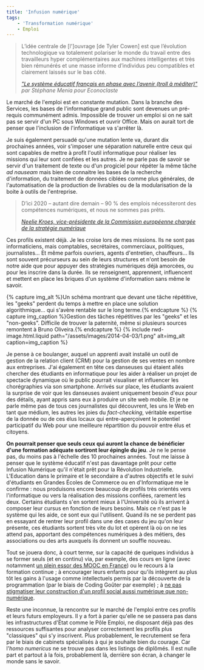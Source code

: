 ```yaml
---
title: 'Infusion numérique'
tags:
    - 'Transformation numérique'
    - Emploi
---
```


> L’idée centrale de [l']ouvrage [de Tyler Cowen] est que l’évolution technologique va totalement polariser le monde du travail entre des travailleurs hyper complémentaires aux machines intelligentes et très bien rémunérés et une masse informe d’individus peu compatibles et clairement laissés sur le bas côté.
>
> <cite>["Le système éducatif français en phase avec l’avenir (troll à méditer)"](http://econoclaste.org.free.fr/econoclaste/?p=12046 '"Le système éducatif français en phase avec l’avenir (troll à méditer)", Stéphane Menia ", Econoclaste') par Stéphane Menia pour Econoclaste</cite>

Le marché de l'emploi est en constante mutation. Dans la branche des Services, les bases de l'informatique grand public sont devenues un pré-requis communément admis. Impossible de trouver un emploi si on ne sait pas se servir d'un PC sous Windows et ouvrir Office. Mais on aurait tort de penser que l'inclusion de l'informatique va s'arrêter là.

<!-- more -->

Je suis également persuadé qu'une mutation lente va, durant dix prochaines années, voir s'imposer une séparation naturelle entre ceux qui sont capables de mettre à profit l'outil informatique pour réaliser les missions qui leur sont confiées et les autres. Je ne parle pas de savoir se servir d'un traitement de texte ou d'un progiciel pour répéter la même tâche _ad nauseam_ mais bien de connaitre les bases de la recherche d'information, du traitement de données ciblées comme plus générales, de l'automatisation de la production de livrables ou de la modularisation de la boite à outils de l'entreprise.

> D’ici 2020 – autant dire demain – 90 % des emplois nécessiteront des compétences numériques, et nous ne sommes pas prêts.
>
> <cite>[Neelie Kroes, vice-présidente de la Commission européenne chargée de la stratégie numérique](http://frenchweb.fr/labsence-de-competences-numeriques-est-une-nouvelle-forme-dillettrisme/147096 'Neelie Kroes: "L’absence de compétences numériques est une nouvelle forme d’illettrisme" ", FrenchWeb.fr')</cite>

Ces profils existent déjà. Je les croise lors de mes missions. Ils ne sont pas informaticiens, mais comptables, secrétaires, commerciaux, politiques, journalistes… Et même parfois ouvriers, agents d'entretien, chauffeurs… Ils sont souvent précurseurs au sein de leurs structures et n'ont besoin de notre aide que pour appuyer des stratégies numériques déjà amorcées, ou pour les inscrire dans la durée. Ils se renseignent, apprennent, influencent et mettent en place les briques d'un système d'information sans même le savoir.

{% capture img_alt %}Un schéma montrant que devant une tâche répétitive, les &quot;geeks&quot; perdent du temps à mettre en place une solution algorithmique… qui s'avère rentable sur le long terme.{% endcapture %} {% capture img_caption %}Gestion des tâches répétitives par les "geeks" et les "non-geeks". Difficile de trouver la paternité, même si plusieurs sources remontent à Bruno Oliveira.{% endcapture %} {% include rwd-image.html.liquid
path="/assets/images/2014-04-03/1.png"
alt=img_alt
caption=img_caption
%}

Je pense à ce boulanger, auquel un apprenti avait installé un outil de gestion de la relation client (CRM) pour la gestion de ses ventes en nombre aux entreprises. J'ai également en tête ces danseuses qui étaient allés chercher des étudiants en informatique pour les aider à réaliser un projet de spectacle dynamique où le public pourrait visualiser et influencer les chorégraphies via son smartphone. Arrivés sur place, les étudiants avaient la surprise de voir que les danseuses avaient uniquement besoin d'eux pour des détails, ayant appris sans eux à produire un site web mobile. Et je ne parle même pas de tous ces journalistes qui découvrent, les uns le Web en tant que médium, les autres les joies du _fact-checking_, véritable expertise de la donnée ou de ces élus locaux qui entre-aperçoivent le potentiel participatif du Web pour une meilleure répartition du pouvoir entre élus et citoyens.

**On pourrait penser que seuls ceux qui auront la chance de bénéficier d'une formation adéquate sortiront leur épingle du jeu**. Je ne le pense pas, du moins pas à l'échelle des 10 prochaines années. Tout me laisse à penser que le système éducatif n'est pas davantage prêt pour cette Infusion Numérique qu'il n'était prêt pour la Révolution Industrielle. L'Education dans le primaire et le secondaire a d'autres objectifs et le suivi d'étudiants en Grandes Écoles de Commerce ou en d'Informatique me le confirme : nous produisons encore beaucoup de profils très orientés vers l'informatique ou vers la réalisation des missions confiées, rarement les deux. Certains étudiants s'en sortent mieux à l'Université où ils arrivent à composer leur cursus en fonction de leurs besoins. Mais ce n'est pas le système qui les aide, ce sont eux qui l'utilisent. Quand ils ne se perdent pas en essayant de rentrer leur profil dans une des cases du jeu qu'on leur présente, ces étudiants sortent très vite du lot et opèrent là où on ne les attend pas, apportant des compétences numériques à des métiers, des associations ou des arts auxquels ils donnent un souffle nouveau.

Tout se jouera donc, à court terme, sur la capacité de quelques individus à se former seuls (et en continu) via, par exemple, des cours en ligne (avec notamment [un plein essor des MOOC en France](http://www.franceculture.fr/emission-pixel-mooc-les-profs-face-aux-nouveaux-cours-en-ligne-2013-10-04 '"MOOC : les profs face aux nouveaux cours en ligne", Eric Chaverou ", France Culture')) ou le recours à la formation continue ; à encourager leurs enfants pour qu'ils intègrent au plus tôt les gains à l'usage comme intellectuels permis par la découverte de la programmation (par le biais de Coding Goûter par exemple) ; à [ne pas stigmatiser leur construction d'un profil social aussi numérique que non-numérique](http://psychologik.blogspot.fr/2014/03/les-adolescents-les-smartphones-et.html '"Les adolescents, les smartphones et l').

Reste une inconnue, la rencontre sur le marché de l'emploi entre ces profils et leurs futurs employeurs. Il y a fort à parier qu'elle ne se passera pas dans les infrastructures d'État comme le Pôle Emploi, ne disposant déjà pas des ressources suffisantes pour analyser correctement les profils plus "classiques" qui s'y inscrivent. Plus probablement, le recrutement se fera par le biais de cabinets spécialisés à qui je souhaite bien du courage. Car l'_homo numericus_ ne se trouve pas dans les listings de diplômés. Il est nulle part et partout à la fois, probablement là, derrière son écran, à changer le monde sans le savoir.
